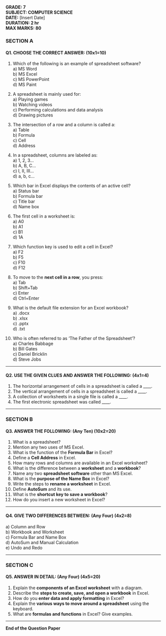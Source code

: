 **GRADE: 7**  
**SUBJECT: COMPUTER SCIENCE**  
**DATE:** [Insert Date]  
**DURATION: 2 hr**  
**MAX MARKS: 80**  
  
### SECTION A  
#### Q1. CHOOSE THE CORRECT ANSWER: (10x1=10)  
1. Which of the following is an example of spreadsheet software?  
   a) MS Word  
   b) MS Excel  
   c) MS PowerPoint  
   d) MS Paint  
  
2. A spreadsheet is mainly used for:  
   a) Playing games  
   b) Watching videos  
   c) Performing calculations and data analysis  
   d) Drawing pictures  
  
3. The intersection of a row and a column is called a:  
   a) Table  
   b) Formula  
   c) Cell  
   d) Address  
  
4. In a spreadsheet, columns are labeled as:  
   a) 1, 2, 3...  
   b) A, B, C...  
   c) I, II, III...  
   d) a, b, c...  
  
5. Which bar in Excel displays the contents of an active cell?  
   a) Status bar  
   b) Formula bar  
   c) Title bar  
   d) Name box  
  
6. The first cell in a worksheet is:  
   a) A0  
   b) A1  
   c) B1  
   d) 1A  
  
7. Which function key is used to edit a cell in Excel?  
   a) F2  
   b) F5  
   c) F10  
   d) F12  
  
8. To move to the **next cell in a row**, you press:  
   a) Tab  
   b) Shift+Tab  
   c) Enter  
   d) Ctrl+Enter  
  
9. What is the default file extension for an Excel workbook?  
   a) .docx  
   b) .xlsx  
   c) .pptx  
   d) .txt  
  
10. Who is often referred to as ‘The Father of the Spreadsheet’?  
    a) Charles Babbage  
    b) Bill Gates  
    c) Daniel Bricklin  
    d) Steve Jobs  
  
---  
#### Q2. USE THE GIVEN CLUES AND ANSWER THE FOLLOWING: (4x1=4)  
1. The horizontal arrangement of cells in a spreadsheet is called a ____.  
2. The vertical arrangement of cells in a spreadsheet is called a ____.  
3. A collection of worksheets in a single file is called a ____.  
4. The first electronic spreadsheet was called ____.  
  
---  
### SECTION B  
#### Q3. ANSWER THE FOLLOWING: (Any Ten) (10x2=20)  
1. What is a spreadsheet?  
2. Mention any two uses of MS Excel.  
3. What is the function of the **Formula Bar** in Excel?  
4. Define a **Cell Address** in Excel.  
5. How many rows and columns are available in an Excel worksheet?  
6. What is the difference between a **worksheet** and a **workbook**?  
7. Name any two **spreadsheet software** other than MS Excel.  
8. What is the **purpose of the Name Box** in Excel?  
9. Write the steps to **rename a worksheet** in Excel.  
10. Define **AutoSum** and its use.  
11. What is the **shortcut key to save a workbook**?  
12. How do you insert a new worksheet in Excel?  
  
---  
#### Q4. GIVE TWO DIFFERENCES BETWEEN: (Any Four) (4x2=8)  
a) Column and Row  
b) Workbook and Worksheet  
c) Formula Bar and Name Box  
d) AutoSum and Manual Calculation  
e) Undo and Redo  
  
---  
### SECTION C  
#### Q5. ANSWER IN DETAIL: (Any Four) (4x5=20)  
1. Explain the **components of an Excel worksheet** with a diagram.  
2. Describe the **steps to create, save, and open a workbook** in Excel.  
3. How do you **enter data and apply formatting** in Excel?  
4. Explain the **various ways to move around a spreadsheet** using the keyboard.  
5. What are **formulas and functions** in Excel? Give examples.  
  
---  
**End of the Question Paper**

